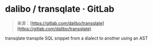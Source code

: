 <!--yml
category: 未分类
date: 2024-05-27 15:05:41
-->

# dalibo / transqlate · GitLab

> 来源：[https://gitlab.com/dalibo/transqlate](https://gitlab.com/dalibo/transqlate)

transqlate transpile SQL snippet from a dialect to another using an AST